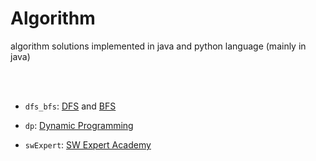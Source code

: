 # Algorithm
algorithm solutions implemented in java and python language (mainly in java)

<br><br>


* `dfs_bfs`: <a href="https://www.acmicpc.net/problem/tag/DFS">DFS</a> and <a href="https://www.acmicpc.net/problem/tag/BFS">BFS</a>

* `dp`: <a href="https://www.acmicpc.net/problem/tag/%EB%8B%A4%EC%9D%B4%EB%82%98%EB%AF%B9%20%ED%94%84%EB%A1%9C%EA%B7%B8%EB%9E%98%EB%B0%8D">
  Dynamic Programming</a>

* `swExpert`: <a href="https://www.swexpertacademy.com/main/userpage/code/userProblemBoxDetail.do?probBoxId=AV5Po0AqAPwDFAUq&leftPage=1&curPage=userpage&userId=SWEAC">
  SW Expert Academy</a>

<br>
